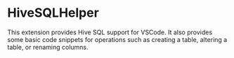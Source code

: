 # HiveSQLHelper

This extension provides Hive SQL support for VSCode. It also provides some basic code snippets for operations such as creating a table, altering a table, or renaming columns.
